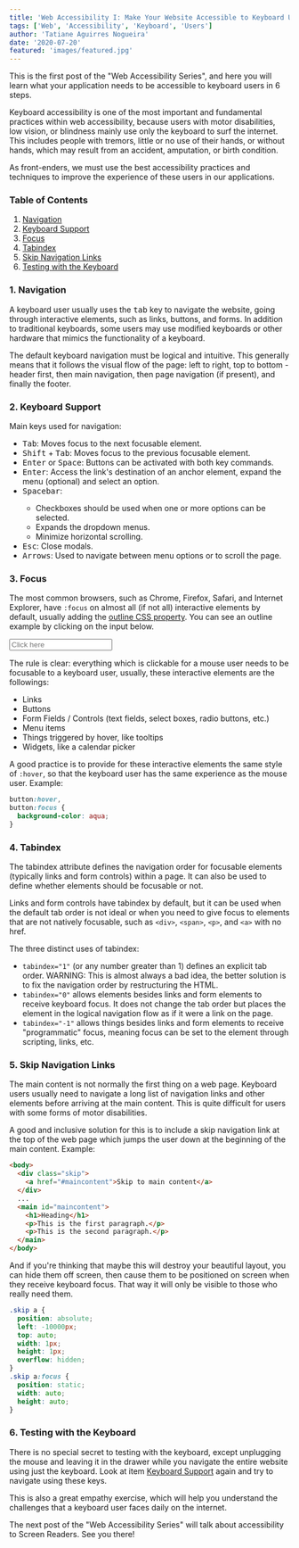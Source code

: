 ```yaml
---
title: 'Web Accessibility I: Make Your Website Accessible to Keyboard Users'
tags: ['Web', 'Accessibility', 'Keyboard', 'Users']
author: 'Tatiane Aguirres Nogueira'
date: '2020-07-20'
featured: 'images/featured.jpg'
---
```


This is the first post of the "Web Accessibility Series", and here you will learn what your application needs to be accessible to keyboard users in 6 steps.

Keyboard accessibility is one of the most important and fundamental practices within web accessibility, because users with motor disabilities, low vision, or blindness mainly use only the keyboard to surf the internet. This includes people with tremors, little or no use of their hands, or without hands, which may result from an accident, amputation, or birth condition.

As front-enders, we must use the best accessibility practices and techniques to improve the experience of these users in our applications.

<h3>Table of Contents</h3>
<ol class='u-ordered-list'>
  <li>
    <a class='u-link' href='#navigation'>
      Navigation
    </a>
  </li>
  <li>
    <a class='u-link' href='#keyboard-support'>
      Keyboard Support
    </a>
  </li>
  <li>
    <a class='u-link' href='#focus'>
      Focus
    </a>
  </li>
  <li>
    <a class='u-link' href='#tabindex'>
      Tabindex
    </a>
  </li>
  <li>
    <a class='u-link' href='#skip-navigation'>
      Skip Navigation Links
    </a>
  </li>
  <li>
    <a class='u-link' href='#testing'>
      Testing with the Keyboard
    </a>
  </li>
</ol>

<section style="position: relative;">
<span class="u-anchor" id="navigation"></span>
<h3>1. Navigation</h3>

A keyboard user usually uses the <kbd>tab</kbd> key to navigate the website, going through interactive elements, such as links, buttons, and forms. In addition to traditional keyboards, some users may use modified keyboards or other hardware that mimics the functionality of a keyboard.

The default keyboard navigation must be logical and intuitive. This generally means that it follows the visual flow of the page: left to right, top to bottom - header first, then main navigation, then page navigation (if present), and finally the footer.

</section>

<section style="position: relative;">
<span class="u-anchor" id="keyboard-support"></span>
<h3>2. Keyboard Support</h3>

Main keys used for navigation:

<ul class="u-unordered-list">
<li><kbd>Tab</kbd>: Moves focus to the next focusable element.</li>
<li><kbd>Shift</kbd> + <kbd>Tab</kbd>: Moves focus to the previous focusable element.</li>
<li><kbd>Enter</kbd> or <kbd>Space</kbd>: Buttons can be activated with both key commands.</li>
<li><kbd>Enter</kbd>: Access the link's destination of an anchor element, expand the menu (optional) and select an option.</li>
<li><kbd>Spacebar</kbd>:</li> 
<ul>
<li>Checkboxes should be used when one or more options can be selected.</li>
<li>Expands the dropdown menus.</li>
<li>Minimize horizontal scrolling.</li>
</ul>
<li><kbd>Esc</kbd>: Close modals.</li>
<li><kbd>Arrows</kbd>: Used to navigate between menu options or to scroll the page.</li>
</ul>
</section>

<section style="position: relative;">
<span class="u-anchor" id="focus"></span>
<h3>3. Focus</h3>
<span>

The most common browsers, such as Chrome, Firefox, Safari, and Internet Explorer, have <code>:focus</code> on almost all (if not all) interactive elements by default, usually adding the <a class="u-link" href="https://developer.mozilla.org/en-US/docs/Web/CSS/outline" target="_blank" rel="noreferrer noopener">outline CSS property</a>. You can see an outline example by clicking on the input below.

<input class="u-outline" placeholder="Click here" /><br>

The rule is clear: everything which is clickable for a mouse user needs to be focusable to a keyboard user, usually, these interactive elements are the followings:

<ul class="u-unordered-list">
<li>Links</li>
<li>Buttons</li>
<li>Form Fields / Controls (text fields, select boxes, radio buttons, etc.)</li>
<li>Menu items</li>
<li>Things triggered by hover, like tooltips</li>
<li>Widgets, like a calendar picker</li>
</ul>

A good practice is to provide for these interactive elements the same style of <code>:hover</code>, so that the keyboard user has the same experience as the mouse user. Example:

```css
button:hover,
button:focus {
  background-color: aqua;
}
```

</section>
<section style="position: relative;">
<span class="u-anchor" id="tabindex"></span>
<h3>4. Tabindex</h3>

The tabindex attribute defines the navigation order for focusable elements (typically links and form controls) within a page. It can also be used to define whether elements should be focusable or not.

Links and form controls have tabindex by default, but it can be used when the default tab order is not ideal or when you need to give focus to elements that are not natively focusable, such as `<div>`, `<span>`, `<p>`, and `<a>` with no href.

The three distinct uses of tabindex:

<ul  class="u-unordered-list">
<li><code>tabindex="1"</code> (or any number greater than 1) defines an explicit tab order. WARNING: This is almost always a bad idea, the better solution is to fix the navigation order by restructuring the HTML.</li>
<li><code>tabindex="0"</code> allows elements besides links and form elements to receive keyboard focus. It does not change the tab order but places the element in the logical navigation flow as if it were a link on the page.</li>
<li><code>tabindex="-1"</code> allows things besides links and form elements to receive "programmatic" focus, meaning focus can be set to the element through scripting, links, etc.</li>
</ul>
</section>
<section style="position: relative;">
<span class="u-anchor" id="skip-navigation"></span>
<h3>5. Skip Navigation Links</h3>

The main content is not normally the first thing on a web page. Keyboard users usually need to navigate a long list of navigation links and other elements before arriving at the main content. This is quite difficult for users with some forms of motor disabilities.

A good and inclusive solution for this is to include a skip navigation link at the top of the web page which jumps the user down at the beginning of the main content. Example:

```html
<body>
  <div class="skip">
    <a href="#maincontent">Skip to main content</a>
  </div>
  ...
  <main id="maincontent">
    <h1>Heading</h1>
    <p>This is the first paragraph.</p>
    <p>This is the second paragraph.</p>
  </main>
</body>
```

And if you're thinking that maybe this will destroy your beautiful layout, you can hide them off screen, then cause them to be positioned on screen when they receive keyboard focus. That way it will only be visible to those who really need them.

```css
.skip a {
  position: absolute;
  left: -10000px;
  top: auto;
  width: 1px;
  height: 1px;
  overflow: hidden;
}
.skip a:focus {
  position: static;
  width: auto;
  height: auto;
}
```

</section>
<section style="position: relative;">
<span class="u-anchor" id="testing"></span>
<h3>6. Testing with the Keyboard</h3>

There is no special secret to testing with the keyboard, except unplugging the mouse and leaving it in the drawer while you navigate the entire website using just the keyboard. Look at item <a class='u-link' href='#keyboard-support'>Keyboard Support</a> again and try to navigate using these keys.

This is also a great empathy exercise, which will help you understand the challenges that a keyboard user faces daily on the internet.

</section>

The next post of the "Web Accessibility Series" will talk about accessibility to Screen Readers. See you there!
